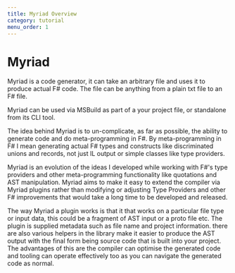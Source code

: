 ```yaml
---
title: Myriad Overview
category: tutorial
menu_order: 1
---
```


# Myriad

Myriad is a code generator, it can take an arbitrary file and uses it to produce actual F# code.  The file can be anything from a plain txt file to an F# file.  

Myriad can be used via MSBuild as part of a your project file, or standalone from its CLI tool.

The idea behind Myriad is to un-complicate, as far as possible, the ability to generate code and do meta-programming in F#. By meta-programming in F# I mean generating actual F# types and constructs like discriminated unions and records, not just IL output or simple classes like type providers.

Myriad is an evolution of the ideas I developed while working with F#'s type providers and other meta-programming functionality like quotations and AST manipulation. Myriad aims to make it easy to extend the compiler via Myriad plugins rather than modifying or adjusting Type Providers and other F# improvements that would take a long time to be developed and released.  

The way Myriad a plugin works is that it that works on a particular file type or input data, this could be a fragment of AST input or a proto file etc.  The plugin is supplied metadata such as file name and project information.  there are also various helpers in the library make it easier to produce the AST output with the final form being source code that is built into your project.  The advantages of this are the compiler can optimise the generated code and tooling can operate effectively too as you can navigate the generated code as normal.
